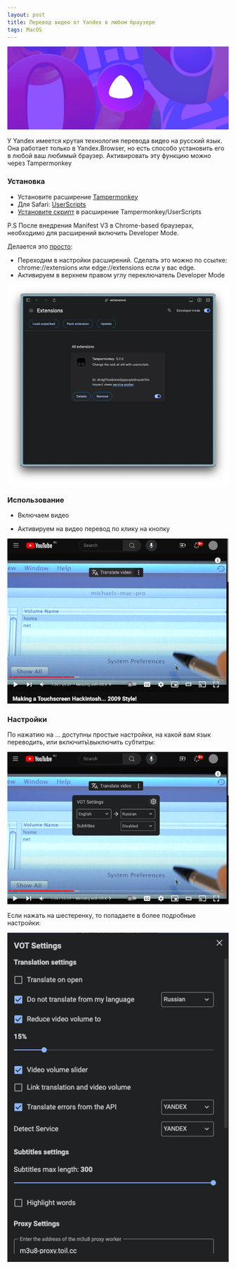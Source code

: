 ```yaml
---
layout: post
title: Перевод видео от Yandex в любом браузере
tags: MacOS
---
```

![](https://raw.githubusercontent.com/tatarinovms/tatarinovms.github.io/master/images/posts/yatranslate/logo.png)

У Yandex имеется крутая технология перевода видео на русский язык. Она работает только в Yandex.Browser, но есть способо установить его в любой ваш любимый браузер. Активировать эту функцию можно через Tampermonkey

### Установка

- Установите расширение [Tampermonkey](https://www.tampermonkey.net/)
- Для Safari: [UserScripts](https://apps.apple.com/app/userscripts/id1463298887)
- [Установите скрипт](https://raw.githubusercontent.com/ilyhalight/voice-over-translation/master/dist/vot-cloudflare.user.js) в расширение Tampermonkey/UserScripts

 P.S После внедрения Manifest V3 в Chrome-based браузерах, необходимо для расширений включить Developer Mode. 
 
 Делается это [просто](https://www.tampermonkey.net/faq.php#Q209):

 - Переходим в настройки расширений. Сделать это можно по ссылке: chrome://extensions или edge://extensions если у вас edge.
 - Активируем в верхнем правом углу переключатель Developer Mode

![](https://raw.githubusercontent.com/tatarinovms/tatarinovms.github.io/master/images/posts/yatranslate/dm.png)

### Использование

- Включаем видео

- Активируем на видео перевод по клику на кнопку

![](https://raw.githubusercontent.com/tatarinovms/tatarinovms.github.io/master/images/posts/yatranslate/tr.png)

### Настройки

По нажатию на ... доступны простые настройки, на какой вам язык переводить, или включить\выключить субтитры:

![](https://raw.githubusercontent.com/tatarinovms/tatarinovms.github.io/master/images/posts/yatranslate/settings.png)

Если нажать на шестеренку, то попадаете в более подробные настройки:

![](https://raw.githubusercontent.com/tatarinovms/tatarinovms.github.io/master/images/posts/yatranslate/addsettings.png)




